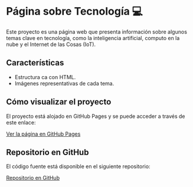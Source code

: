 # Página sobre Tecnología 💻

Este proyecto es una página web que presenta información sobre algunos temas clave en tecnología, como la inteligencia artificial, computo en la nube y el Internet de las Cosas (IoT).

## Características
- Estructura ca con HTML.
- Imágenes representativas de cada tema.

## Cómo visualizar el proyecto
El proyecto está alojado en GitHub Pages y se puede acceder a través de este enlace:

[Ver la página en GitHub Pages](https://tuusuario.github.io/proyecto_tecnologia)

## Repositorio en GitHub
El código fuente está disponible en el siguiente repositorio:

[Repositorio en GitHub](https://github.com/carmen09h/DEVF_Proyecto_Final-.git)
